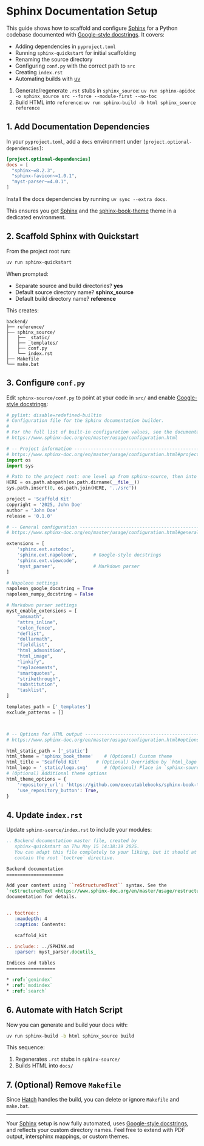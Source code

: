 # Sphinx Documentation Setup

This guide shows how to scaffold and configure
[Sphinx](https://www.sphinx-doc.org/en/master/) for a Python codebase documented
with
[Google-style docstrings](https://google.github.io/styleguide/pyguide.html#38-comments-and-docstrings).
It covers:

- Adding dependencies in `pyproject.toml`
- Running `sphinx-quickstart` for initial scaffolding
- Renaming the source directory
- Configuring `conf.py` with the correct path to `src`
- Creating `index.rst`
- Automating builds with [uv](https://docs.astral.sh/uv/)

1. Generate/regenerate `.rst` stubs in `sphinx_source`:
   `uv run sphinx-apidoc -o sphinx_source src --force --module-first --no-toc`
2. Build HTML into `reference`:
   `uv run sphinx-build -b html sphinx_source reference`

## 1. Add Documentation Dependencies

In your `pyproject.toml`, add a `docs` environment under
`[project.optional-dependencies]`:

```toml
[project.optional-dependencies]
docs = [
  "sphinx~=8.2.3",
  "sphinx-favicon~=1.0.1",
  "myst-parser~=4.0.1",
]
```

Install the docs dependencies by running `uv sync --extra docs`.

This ensures you get [Sphinx](https://www.sphinx-doc.org/en/master/) and the
[sphinx-book-theme](https://github.com/executablebooks/sphinx-book-theme) theme
in a dedicated environment.

## 2. Scaffold Sphinx with Quickstart

From the project root run:

```bash
uv run sphinx-quickstart
```

When prompted:

- Separate source and build directories? **yes**
- Default source directory name? **sphinx_source**
- Default build directory name? **reference**

This creates:

```asc
backend/
├── reference/
├── sphinx_source/
│   ├── _static/
│   ├── _templates/
│   ├── conf.py
│   └── index.rst
├── Makefile
└── make.bat
```

## 3. Configure `conf.py`

Edit `sphinx-source/conf.py` to point at your code in `src/` and enable
[Google-style docstrings](https://google.github.io/styleguide/pyguide.html#38-comments-and-docstrings):

```python
# pylint: disable=redefined-builtin
# Configuration file for the Sphinx documentation builder.
#
# For the full list of built-in configuration values, see the documentation:
# https://www.sphinx-doc.org/en/master/usage/configuration.html

# -- Project information -----------------------------------------------------
# https://www.sphinx-doc.org/en/master/usage/configuration.html#project-information
import os
import sys

# Path to the project root: one level up from sphinx-source, then into src
HERE = os.path.abspath(os.path.dirname(__file__))
sys.path.insert(0, os.path.join(HERE, '../src'))

project = 'Scaffold Kit'
copyright = '2025, John Doe'
author = 'John Doe'
release = '0.1.0'

# -- General configuration ---------------------------------------------------
# https://www.sphinx-doc.org/en/master/usage/configuration.html#general-configuration

extensions = [
    'sphinx.ext.autodoc',
    'sphinx.ext.napoleon',      # Google-style docstrings
    'sphinx.ext.viewcode',
    'myst_parser',              # Markdown parser
]

# Napoleon settings
napoleon_google_docstring = True
napoleon_numpy_docstring = False

# Markdown parser settings
myst_enable_extensions = [
    "amsmath",
    "attrs_inline",
    "colon_fence",
    "deflist",
    "dollarmath",
    "fieldlist",
    "html_admonition",
    "html_image",
    "linkify",
    "replacements",
    "smartquotes",
    "strikethrough",
    "substitution",
    "tasklist",
]

templates_path = ['_templates']
exclude_patterns = []



# -- Options for HTML output -------------------------------------------------
# https://www.sphinx-doc.org/en/master/usage/configuration.html#options-for-html-output

html_static_path = ['_static']
html_theme = 'sphinx_book_theme'    # (Optional) Custom theme
html_title = 'Scaffold Kit'      # (Optional) Overridden by `html_logo`
html_logo = '_static/logo.svg'      # (Optional) Place in `sphinx-source/_static/logo.svg`
# (Optional) Additional theme options
html_theme_options = {
    'repository_url': 'https://github.com/executablebooks/sphinx-book-theme',
    'use_repository_button': True,
}
```

## 4. Update `index.rst`

Update `sphinx-source/index.rst` to include your modules:

```rst
.. Backend documentation master file, created by
   sphinx-quickstart on Thu May 15 14:38:19 2025.
   You can adapt this file completely to your liking, but it should at least
   contain the root `toctree` directive.

Backend documentation
=====================

Add your content using ``reStructuredText`` syntax. See the
`reStructuredText <https://www.sphinx-doc.org/en/master/usage/restructuredtext/index.html>`_
documentation for details.


.. toctree::
   :maxdepth: 4
   :caption: Contents:

   scaffold_kit

.. include:: ../SPHINX.md
   :parser: myst_parser.docutils_

Indices and tables
==================

* :ref:`genindex`
* :ref:`modindex`
* :ref:`search`
```

## 6. Automate with Hatch Script

Now you can generate and build your docs with:

```bash
uv run sphinx-build -b html sphinx_source build
```

This sequence:

1. Regenerates `.rst` stubs in `sphinx-source/`
2. Builds HTML into `docs/`

## 7. (Optional) Remove `Makefile`

Since [Hatch](https://hatch.pypa.io/latest/) handles the build, you can delete
or ignore `Makefile` and `make.bat`.

---

Your [Sphinx](https://www.sphinx-doc.org/en/master/) setup is now fully
automated, uses
[Google-style docstrings](https://google.github.io/styleguide/pyguide.html#38-comments-and-docstrings),
and reflects your custom directory names. Feel free to extend with PDF output,
intersphinx mappings, or custom themes.
